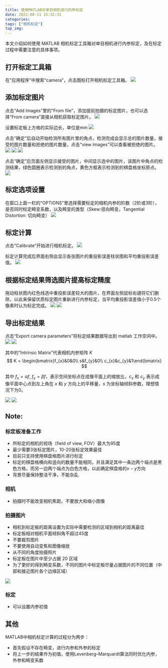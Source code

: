 ```yaml
---
title: 使用MATLAB对单目相机进行内参标定
date: 2022-08-11 15:32:31
categories:
tags: ["相机标定"]
top_img:
---
```


本文介绍如何使用 MATLAB 相机标定工具箱对单目相机进行内参标定，及在标定过程中需要注意的具体事项。

## 打开标定工具箱
在“应用程序”中搜索“camera”，点击图标打开相机标定工具箱。
<img src="图片1.png"/>

## 添加标定图片
点击“Add Images”里的“From file”，添加提前拍摄的标定图片，也可以选择“From camera”直接从相机获取标定图片。
<img src="图片2.png"/>

设置标定板上方格的实际边长，单位是mm
<img src="图片3.png"/>

点击“确定”后自动开始检测所有图片里的角点，检测完成会显示总的图片数量，接受的图片数量和拒绝的图片数量，点击“view images”可以查看被拒绝的图片。
<img src="图片4.png"/>
<img src="图片5.png"/>
<img src="图片6.png"/>

点击“确定”后页面左侧显示接受的图片，中间显示选中的图片，该图片中角点的检测结果，绿色圆圈表示检测到的角点，黄色方框表示检测到的棋盘格坐标原点。
<img src="图片7.png"/>

## 标定选项设置
在窗口上面一栏的“OPTIONS”里选择需要标定的相机内参的阶数（2阶或3阶），是否同时标定畸变系数，以及畸变的类型（Skew:径向畸变，Tangential Distortion: 切向畸变）
<img src="图片8.png"/>

## 标定计算
点击“Calibrate”开始进行相机标定。
<img src="图片9.png"/>

标定计算完成后界面右侧会显示各张图片的重投影误差柱状图和平均重投影误差值。
<img src="图片10.png"/>

## 根据标定结果筛选图片提高标定精度
拖动柱状图内红色线选中重投影误差较大的图片，在界面左侧鼠标右键将它们删除，以此来保留优质标定图片重新进行内参标定，当平均重投影误差值小于0.5个像素时认为标定完成。
<img src="图片11.png"/>
<img src="图片12.png"/>

## 导出标定结果
点击“Export camera parameters”将标定结果数据导出到 matlab 工作空间中。
<img src="图片13.png"/>
<img src="图片14.png"/>

其中的“Intrinsic Matrix”代表相机内参矩阵 $K$
$$
K = \begin{bmatrix}f_{x}&0&0\\ s&f_{y}&0\\ c_{x}&c_{y}&1\end{bmatrix}
$$

其中 $f_{x}=\alpha f$, $f_{y}=\beta f$，表示空间坐标点在成像平面上的缩放比，$c_{x}$ 和 $c_{y}$ 表示成像平面中心点到左上角在 $x$ 和 $y$ 方向上的平移量，$s$ 为坐标轴倾斜参数，理想情况下为0。

<img src="图片15.png"/>
<img src="图片16.png"/>

## Note:
### 标定板准备工作
- 所标定的相机的视场（field of view, FOV）最大为95度
- 最少需要3张标定图片，10-20张标定效果最佳
- 目前只支持使用棋盘格图片进行标定
- 标定的棋盘格横向和竖向的数量不能相同，并且满足其中一条边两个端点是黑色方格，而另一边两个端点为白色方格，以此确定棋盘格的$x-y$方向
- 背景尽量保持整洁干净，不能杂乱

### 相机
- 拍摄时不能改变相机焦距，不要放大和缩小图像

### 拍摄图片
- 相机到标定板的距离设置为实际中需要检测的区域到相机的距离最佳
- 标定板相对相机平面倾斜角不超过45度
- 不要裁剪图片
- 不要使用自动变焦和图像缩放
- 从不同的角度拍摄照片
- 标定板在图片中至少占据 $20%$ 区域
- 为了更好的得到畸变系数，不同的图片中标定板尽量占据图片的不同位置（中部和接近图片各个边缘区域）
<img src="图片17.png"/>

### 标定
- 可以设置内参初值

## 其他
MATLAB中相机标定计算的过程分为两步：
- 首先假设不存在畸变，进行内参和外参的标定
- 将上一步的结果作为初值，使用Levenberg–Marquardt算法同时优化内参，外参和畸变系数



